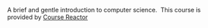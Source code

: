 A brief and gentle introduction to computer science.
​​
This course is provided by [Course Reactor](https://www.coursereactor.org)

